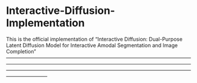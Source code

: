 # Interactive-Diffusion-Implementation
This is the official implementation of “Interactive Diffusion: Dual-Purpose Latent Diffusion Model for Interactive Amodal Segmentation and Image Completion”
————————————————————————————————————————————————————————————————————————————————————————————————————————————————————

